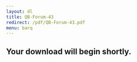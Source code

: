 ```yaml
---
layout: dl
title: QB-Forum-43
redirect: /pdf/QB-Forum-43.pdf
menu: barq
---
```

## Your download will begin shortly.

